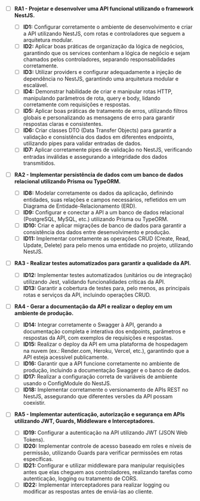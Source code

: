 - [ ] **RA1 - Projetar e desenvolver uma API funcional utilizando o framework NestJS.**

  - [ ] **ID1:** Configurar corretamente o ambiente de desenvolvimento e criar a API utilizando NestJS, com rotas e controladores que seguem a arquitetura modular.
  - [ ] **ID2:** Aplicar boas práticas de organização da lógica de negócios, garantindo que os services contenham a lógica de negócio e sejam chamados pelos controladores, separando responsabilidades corretamente.
  - [ ] **ID3:** Utilizar providers e configurar adequadamente a injeção de dependência no NestJS, garantindo uma arquitetura modular e escalável.
  - [ ] **ID4:** Demonstrar habilidade de criar e manipular rotas HTTP, manipulando parâmetros de rota, query e body, lidando corretamente com requisições e respostas.
  - [ ] **ID5:** Aplicar boas práticas de tratamento de erros, utilizando filtros globais e personalizando as mensagens de erro para garantir respostas claras e consistentes.
  - [ ] **ID6:** Criar classes DTO (Data Transfer Objects) para garantir a validação e consistência dos dados em diferentes endpoints, utilizando pipes para validar entradas de dados.
  - [ ] **ID7:** Aplicar corretamente pipes de validação no NestJS, verificando entradas inválidas e assegurando a integridade dos dados transmitidos.

- [ ] **RA2 - Implementar persistência de dados com um banco de dados relacional utilizando Prisma ou TypeORM.**

  - [ ] **ID8:** Modelar corretamente os dados da aplicação, definindo entidades, suas relações e campos necessários, refletidos em um Diagrama de Entidade-Relacionamento (ERD).
  - [ ] **ID9:** Configurar e conectar a API a um banco de dados relacional (PostgreSQL, MySQL, etc.) utilizando Prisma ou TypeORM.
  - [ ] **ID10:** Criar e aplicar migrações de banco de dados para garantir a consistência dos dados entre desenvolvimento e produção.
  - [ ] **ID11:** Implementar corretamente as operações CRUD (Create, Read, Update, Delete) para pelo menos uma entidade no projeto, utilizando NestJS.

- [ ] **RA3 - Realizar testes automatizados para garantir a qualidade da API.**

  - [ ] **ID12:** Implementar testes automatizados (unitários ou de integração) utilizando Jest, validando funcionalidades críticas da API.
  - [ ] **ID13:** Garantir a cobertura de testes para, pelo menos, as principais rotas e serviços da API, incluindo operações CRUD.

- [ ] **RA4 - Gerar a documentação da API e realizar o deploy em um ambiente de produção.**

  - [ ] **ID14:** Integrar corretamente o Swagger à API, gerando a documentação completa e interativa dos endpoints, parâmetros e respostas da API, com exemplos de requisições e respostas.
  - [ ] **ID15:** Realizar o deploy da API em uma plataforma de hospedagem na nuvem (ex.: Render.com, Heroku, Vercel, etc.), garantindo que a API esteja acessível publicamente.
  - [ ] **ID16:** Garantir que a API funcione corretamente no ambiente de produção, incluindo a documentação Swagger e o banco de dados.
  - [ ] **ID17:** Realizar a configuração correta de variáveis de ambiente usando o ConfigModule do NestJS.
  - [ ] **ID18:** Implementar corretamente o versionamento de APIs REST no NestJS, assegurando que diferentes versões da API possam coexistir.

- [ ] **RA5 - Implementar autenticação, autorização e segurança em APIs utilizando JWT, Guards, Middleware e Interceptadores.**
  - [ ] **ID19:** Configurar a autenticação na API utilizando JWT (JSON Web Tokens).
  - [ ] **ID20:** Implementar controle de acesso baseado em roles e níveis de permissão, utilizando Guards para verificar permissões em rotas específicas.
  - [ ] **ID21:** Configurar e utilizar middleware para manipular requisições antes que elas cheguem aos controladores, realizando tarefas como autenticação, logging ou tratamento de CORS.
  - [ ] **ID22:** Implementar interceptadores para realizar logging ou modificar as respostas antes de enviá-las ao cliente.

